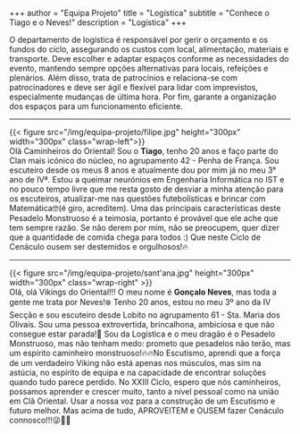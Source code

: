 +++
author = "Equipa Projeto"
title = "Logística"
subtitle = "Conhece o Tiago e o Neves!"
description = "Logística"
+++

O departamento de logística é responsável por gerir o orçamento e os fundos do ciclo, assegurando os custos com local, alimentação, materiais e transporte. Deve escolher e adaptar espaços conforme as necessidades do evento, mantendo sempre opções alternativas para locais, refeições e plenários. Além disso, trata de patrocínios e relaciona-se com patrocinadores e deve ser ágil e flexível para lidar com imprevistos, especialmente mudanças de última hora. Por fim, garante a organização dos espaços para um funcionamento eficiente.

---

<!--more-->

{{< figure src="/img/equipa-projeto/filipe.jpg" height="300px" width="300px" class="wrap-left">}}
​  
Olá Caminheiros do Oriental!
Sou o **Tiago**, tenho 20 anos e faço parte do Clan mais icónico do núcleo, no agrupamento 42 - Penha de França.
Sou escuteiro desde os meus 8 anos e atualmente dou por mim já no meu 3° ano de IVª.
Estou a queimar neurónios em Engenharia Informática no IST e no pouco tempo livre que me resta gosto de desviar a minha atenção para os escuteiros, atualizar-me nas questões futebolísticas e brincar com Matemática🤓(é giro, acreditem).
Uma das principais características deste Pesadelo Monstruoso é a teimosia, portanto é provável que ele ache que tem sempre razão.
Se não derem por mim, não se preocupem, quer dizer que a quantidade de comida chega para todos :)
Que neste Ciclo de Cenáculo ousem ser destemidos e orgulhosos!🔥


---

{{< figure src="/img/equipa-projeto/sant'ana.jpg" height="300px" width="300px" class="wrap-right" >}}
​  
Olá, olá Vikings do Oriental!!!
O meu nome é **Gonçalo Neves**, mas toda a gente me trata por Neves!❄️
Tenho 20 anos, estou no meu 3º ano da IV Secção e sou escuteiro desde Lobito no agrupamento 61 - Sta. Maria dos Olivais.
Sou uma pessoa extrovertida, brincalhona, ambiciosa e que não consegue estar parada!🫣
Sou da Logística e o meu dragão é o Pesadelo Monstruoso, mas não tenham medo: prometo que pesadelos não terão, mas um espírito caminheiro monstruoso!🔥🔥No Escutismo, aprendi que a força de um verdadeiro Viking não está apenas nos músculos, mas sim na astúcia, no espírito de equipa e na capacidade de encontrar soluções quando tudo parece perdido.
No XXIII Ciclo, espero que nós caminheiros, possamos aprender e crescer muito, tanto a nível pessoal como na união em Clã Oriental. Usar a nossa voz para a construção de um Escutismo e futuro melhor. Mas acima de tudo, APROVEITEM e OUSEM fazer Cenáculo connosco!!!😜🫶🏻

​
